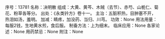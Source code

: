 序号：13781
名称：决明散
组成：大黄、黄芩、木贼（去节）、赤芍、山栀仁、菊花、粉草各等分。
出处：《永类钤方》卷十一。
主治：五脏积热，目肿塞不开，热泪如汤，羞明。
加减：睛疼，加没药、当归、川芎。
功效：None
用法用量：每服2钱，生地黄水煎，食后服。
制备方法：上为细末。
临床应用：None
各家论述：None
用药禁忌：None
附注：None
